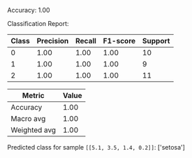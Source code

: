 Accuracy: 1.00

Classification Report:

| Class | Precision | Recall | F1-score | Support |
|-------|-----------|--------|----------|---------|
| 0     | 1.00      | 1.00   | 1.00     | 10      |
| 1     | 1.00      | 1.00   | 1.00     | 9       |
| 2     | 1.00      | 1.00   | 1.00     | 11      |

| Metric       | Value |
|--------------|-------|
| Accuracy     | 1.00  |
| Macro avg    | 1.00  |
| Weighted avg | 1.00  |

Predicted class for sample `[[5.1, 3.5, 1.4, 0.2]]`: ['setosa']
